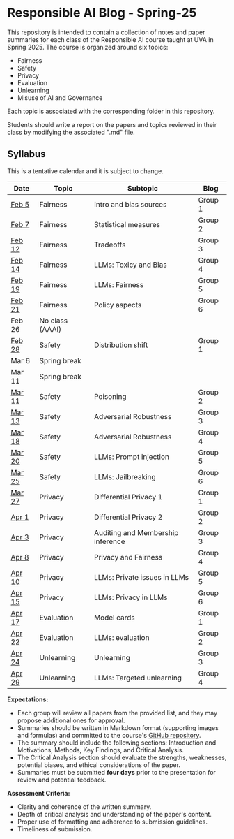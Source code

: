 # Responsible AI Blog - Spring-25

This repository is intended to contain a collection of notes and paper summaries for each class of the Responsible AI course taught at UVA in Spring 2025. 
The course is organized around six topics:
- Fairness
- Safety
- Privacy 
- Evaluation
- Unlearning
- Misuse of AI and Governance

Each topic is associated with the corresponding folder in this repository. 

Students should write a report on the papers and topics reviewed in their class by modifying the associated ".md" file. 

 
## Syllabus

This is a tentative calendar and it is subject to change.

| Date       | Topic                          | Subtopic                           | Blog         |
|------------|--------------------------------|------------------------------------|--------------|
| [Feb 5](fairness/feb-5.md) | Fairness   | Intro and bias sources             | Group 1      |
| [Feb 7](fairness/feb-7.md)  | Fairness  | Statistical measures               | Group 2      |
| [Feb 12](fairness/feb-12.md)  | Fairness|Tradeoffs                           | Group 3      |
| [Feb 14](fairness/feb-14.md) | Fairness | LLMs: Toxicy and Bias              | Group 4      |
| [Feb 19](fairness/feb-19.md) | Fairness | LLMs: Fairness                     | Group 5      |
| [Feb 21](fairness/feb-21.md) | Fairness | Policy aspects                     | Group 6      |
| Feb 26 | No class (AAAI)                |                                    |              |
| [Feb 28](safety/feb-28.md) | Safety     | Distribution shift                 | Group 1      |
| Mar 6  | Spring break                   |                                    |              |
| Mar 11 | Spring break                   |                                    |              |
| [Mar 11](safety/mar-11.md) | Safety     | Poisoning                          | Group 2      |
| [Mar 13](safety/mar-13.md) | Safety     | Adversarial Robustness             | Group 3      |
| [Mar 18](safety/mar-18.md) | Safety     | Adversarial Robustness             | Group 4      |
| [Mar 20](safety/mar-20.md) | Safety     | LLMs: Prompt injection             | Group 5      |
| [Mar 25](safety/mar-25.md) | Safety     | LLMs: Jailbreaking                 | Group 6      |
| [Mar 27](privacy/mar-27.md)| Privacy    | Differential Privacy 1             | Group 1      |
| [Apr 1](privacy/apr-1.md)  | Privacy    | Differential Privacy 2             | Group 2      |
| [Apr 3](privacy/apr-3.md)  | Privacy    | Auditing and Membership inference  | Group 3      |
| [Apr 8](privacy/apr-8.md)  | Privacy    | Privacy and Fairness               | Group 4      |
| [Apr 10](privacy/apr-10.md)| Privacy    | LLMs: Private issues in LLMs       | Group 5      |
| [Apr 15](privacy/apr-15.md)| Privacy    | LLMs: Privacy in LLMs              | Group 6      |
| [Apr 17](evaluation/apr-17.md) | Evaluation | Model cards                    | Group 1      |
| [Apr 22](evaluation/apr-22.md) | Evaluation | LLMs: evaluation               | Group 2      |
| [Apr 24](unlearning/apr-24.md) | Unlearning | Unlearning                     | Group 3      |
| [Apr 29](unlearning/apr-29.md) | Unlearning | LLMs: Targeted unlearning      | Group 4      |


**Expectations:**
- Each group will review all papers from the provided list, and they may propose additional ones for approval.
- Summaries should be written in Markdown format (supporting images and formulas) and committed to the course's [GitHub repository]().
- The summary should include the following sections: Introduction and Motivations, Methods, Key Findings, and Critical Analysis.
- The Critical Analysis section should evaluate the strengths, weaknesses, potential biases, and ethical considerations of the paper.
- Summaries must be submitted **four days** prior to the presentation for review and potential feedback.

**Assessment Criteria:**
- Clarity and coherence of the written summary.
- Depth of critical analysis and understanding of the paper's content.
- Proper use of formatting and adherence to submission guidelines.
- Timeliness of submission.
